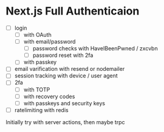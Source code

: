 # Next.js Full Authenticaion

- [ ] login
    - [ ] with OAuth
    - [ ] with email/password
        - [ ] password checks with HaveIBeenPwned / zxcvbn
        - [ ] password reset with 2fa
    - [ ] with passkey
- [ ] email varification with resend or nodemailer
- [ ] session tracking with device / user agent
- [ ] 2fa
     - [ ] with TOTP
     - [ ] with recovery codes
     - [ ] with passkeys and security keys
- [ ] ratelimiting with redis

Initially try with server actions, then maybe trpc
